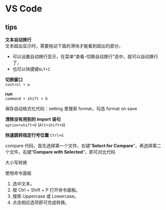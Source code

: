 # VS Code

## tips

**文本自动换行**  
文本超出显示时，需要拖动下面的滑块才能看到超出的部分，

- 可以设置自动换行显示，在菜单“查看-切换自动换行”选中，就可以自动换行了，
- 也可以快捷键`ALT+Z`

**切换窗口**  
`control + w`

**run**  
`command + shift + b`

保存自动格式化代码：setting 里搜索 format，勾选 format on save

**清除没有用到的 import 语句**  
`option+shift+O` (`Alt+shift+O`)

**快速跳转指定行号位置**
`Ctrl+G`

compare 代码，首先选择第一个文件，右键“**Select for Compare**”，再选择第二个文件，右键“**Compare with Selected**”，即可对比代码

大小写转换

使用命令面板

1. 选中文本。
2. 按 Ctrl + Shift + P 打开命令面板。
3. 搜索 Uppercase 或 Lowercase。
4. 点击相应选项即可完成转换。
